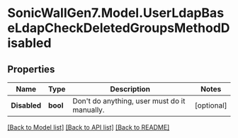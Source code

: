 # SonicWallGen7.Model.UserLdapBaseLdapCheckDeletedGroupsMethodDisabled

## Properties

Name | Type | Description | Notes
------------ | ------------- | ------------- | -------------
**Disabled** | **bool** | Don&#39;t do anything, user must do it manually. | [optional] 

[[Back to Model list]](../README.md#documentation-for-models) [[Back to API list]](../README.md#documentation-for-api-endpoints) [[Back to README]](../README.md)

